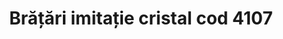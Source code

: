 ---
layout: post
title: "Brățări imitație cristal cod 4107"
description: "Brățări imitație cristal cod 4107"
img: "/assets/img/bratari-poli-iasi.jpg"
colors: "diverse"
price: "10 Ron/buc"
vertical: true
---